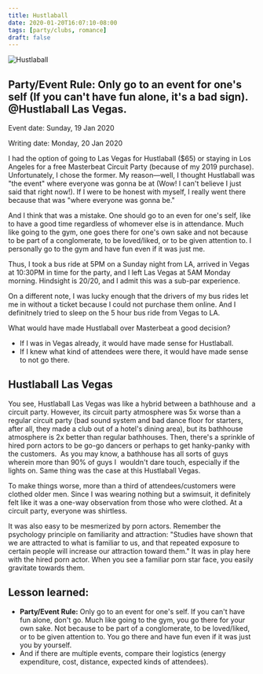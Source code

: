 ```yaml
---
title: Hustlaball
date: 2020-01-20T16:07:10-08:00
tags: [party/clubs, romance] 
draft: false
---
```



![Hustlaball](/img/hustlaball.jpg)


Party/Event Rule: Only go to an event for one's self (If you can't have fun alone, it's a bad sign). @Hustlaball Las Vegas.
---


<!--more-->

Event date: Sunday, 19 Jan 2020

Writing date: Monday, 20 Jan 2020

I had the option of going to Las Vegas for Hustlaball ($65) or staying in Los Angeles for a free Masterbeat Circuit Party (because of my 2019 purchase). Unfortunately, I chose the former. My reason—well, I thought Hustlaball was "the event" where everyone was gonna be at (Wow! I can't believe I just said that right now!). If I were to be honest with myself, I really went there because that was "where everyone was gonna be." 

And I think that was a mistake. One should go to an even for one's self, like to have a good time regardless of whomever else is in attendance. Much like going to the gym, one goes there for one's own sake and not because to be part of a conglomerate, to be loved/liked, or to be given attention to. I personally go to the gym and have fun even if it was just me. 


Thus, I took a bus ride at 5PM on a Sunday night from LA, arrived in Vegas at 10:30PM in time for the party, and I left Las Vegas at 5AM Monday morning. Hindsight is 20/20, and I admit this was a sub-par experience.

On a different note, I was lucky enough that the drivers of my bus rides let me in without  a ticket because I could not purchase them online. And I definitnely tried to sleep on the 5 hour bus ride from Vegas to LA. 

What would have made Hustlaball over Masterbeat a good decision?

* If I was in Vegas already, it would have made sense for Hustlaball.
* If I knew what kind of attendees were there, it would have made sense to not go there.

Hustlaball Las Vegas
---

You see, Hustlaball Las Vegas was like a hybrid between a bathhouse and  a circuit party. However, its circuit party atmosphere was 5x worse than a regular circuit party (bad sound system and bad dance floor for starters, after all, they made a club out of a hotel's dining area), but its bathhouse atmosphere is 2x better than regular bathhouses. Then, there's a sprinkle of hired porn actors to be go-go dancers or perhaps to get hanky-panky with the customers. 
As you may know, a bathhouse has all sorts of guys wherein more than 90% of guys I  wouldn't dare touch, especially if the lights on. Same thing was the case at this Hustlaball Vegas. 

To make things worse, more than a third of attendees/customers were clothed older men. Since I was wearing nothing but a swimsuit, it definitely felt like it was a one-way observation from those who were clothed. At a circuit party, everyone was shirtless. 

It was also easy to be mesmerized by porn actors. Remember the psychology principle on familiarity and attraction: "Studies have shown that we are attracted to what is familiar to us, and that repeated exposure to certain people will increase our attraction toward them." It was in play here with the hired porn actor. When you see a familiar porn star face, you easily gravitate towards them.

Lesson learned:
---

* **Party/Event Rule:** Only go to an event for one's self. If you can't have fun alone, don't go. Much like going to the gym, you go there for your own sake. Not because to be part of a conglomerate, to be loved/liked, or to be given attention to. You go there and have fun even if it was just you by yourself.
* And if there are multiple events, compare their logistics (energy expenditure, cost, distance, expected kinds of attendees).









